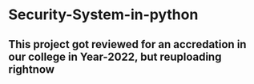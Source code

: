# Security-System-in-python <br>
## This project got reviewed for an accredation in our college in  Year-2022, but reuploading rightnow <br>
